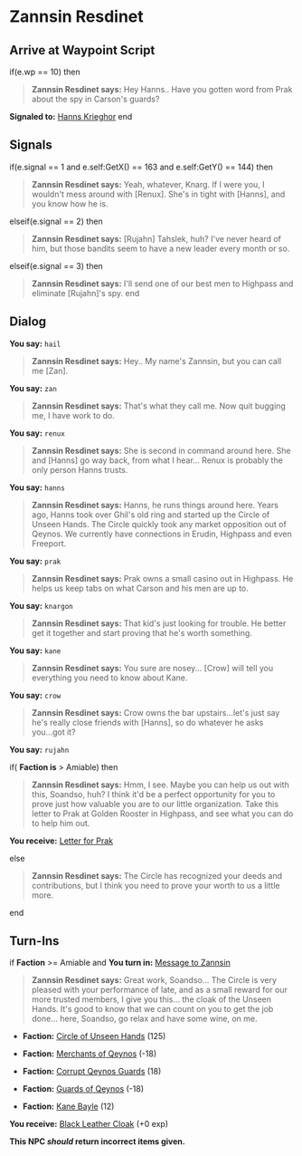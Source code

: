 # Zannsin Resdinet
## Arrive at Waypoint Script

if(e.wp == 10) then


>**Zannsin Resdinet says:** Hey Hanns.. Have you gotten word from Prak about the spy in Carson's guards?


**Signaled to:**  [Hanns Krieghor](/npc/2074)
end

## Signals

if(e.signal == 1 and e.self:GetX() == 163 and e.self:GetY() == 144) then


>**Zannsin Resdinet says:** Yeah, whatever, Knarg. If I were you, I wouldn't mess around with [Renux]. She's in tight with [Hanns], and you know how he is.

elseif(e.signal == 2) then


>**Zannsin Resdinet says:** [Rujahn] Tahslek, huh? I've never heard of him, but those bandits seem to have a new leader every month or so.

elseif(e.signal == 3) then


>**Zannsin Resdinet says:** I'll send one of our best men to Highpass and eliminate [Rujahn]'s spy.
end

## Dialog

**You say:** `hail`



>**Zannsin Resdinet says:** Hey..  My name's Zannsin, but you can call me [Zan].

**You say:** `zan`



>**Zannsin Resdinet says:** That's what they call me. Now quit bugging me, I have work to do.

**You say:** `renux`



>**Zannsin Resdinet says:** She is second in command around here. She and [Hanns] go way back, from what I hear...  Renux is probably the only person Hanns trusts.

**You say:** `hanns`



>**Zannsin Resdinet says:** Hanns, he runs things around here. Years ago, Hanns took over Ghil's old ring and started up the Circle of Unseen Hands. The Circle quickly took any market opposition out of Qeynos. We currently have connections in Erudin, Highpass and even Freeport.

**You say:** `prak`



>**Zannsin Resdinet says:** Prak owns a small casino out in Highpass.  He helps us keep tabs on what Carson and his men are up to.

**You say:** `knargon`



>**Zannsin Resdinet says:** That kid's just looking for trouble. He better get it together and start proving that he's worth something.

**You say:** `kane`



>**Zannsin Resdinet says:** You sure are nosey...  [Crow] will tell you everything you need to know about Kane.

**You say:** `crow`



>**Zannsin Resdinet says:** Crow owns the bar upstairs...let's just say he's really close friends with [Hanns], so do whatever he asks you...got it?

**You say:** `rujahn`



if( **Faction is** > Amiable) then



>**Zannsin Resdinet says:** Hmm, I see. Maybe you can help us out with this, Soandso, huh? I think it'd be a perfect opportunity for you to prove just how valuable you are to our little organization. Take this letter to Prak at Golden Rooster in Highpass, and see what you can do to help him out.



**You receive:**  [Letter for Prak](/item/18795)


else



>**Zannsin Resdinet says:** The Circle has recognized your deeds and contributions, but I think you need to prove your worth to us a little more.

end

## Turn-Ins




if **Faction** >= Amiable and  **You turn in:** [Message to Zannsin](/item/18028)


>**Zannsin Resdinet says:** Great work, Soandso... The Circle is very pleased with your performance of late, and as a small reward for our more trusted members, I give you this... the cloak of the Unseen Hands. It's good to know that we can count on you to get the job done... here, Soandso, go relax and have some wine, on me.


* __Faction:__ [Circle of Unseen Hands](/faction/223) (125)


* __Faction:__ [Merchants of Qeynos](/faction/291) (-18)


* __Faction:__ [Corrupt Qeynos Guards](/faction/230) (18)


* __Faction:__ [Guards of Qeynos](/faction/262) (-18)


* __Faction:__ [Kane Bayle](/faction/273) (12)


 **You receive:**  [Black Leather Cloak](/item/1048) (+0 exp)

**This NPC *should* return incorrect items given.**


